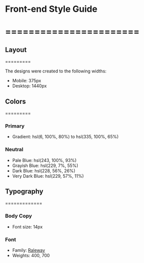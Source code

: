 # Front-end Style Guide
=======================
=======================

## Layout
=========

The designs were created to the following widths:

- Mobile: 375px
- Desktop: 1440px

## Colors
=========

### Primary

- Gradient: hsl(6, 100%, 80%) to hsl(335, 100%, 65%)

### Neutral

- Pale Blue: hsl(243, 100%, 93%)
- Grayish Blue: hsl(229, 7%, 55%)
- Dark Blue: hsl(228, 56%, 26%)
- Very Dark Blue: hsl(229, 57%, 11%)

## Typography
=============

### Body Copy

- Font size: 14px

### Font

- Family: [Raleway](https://fonts.google.com/specimen/Raleway)
- Weights: 400, 700
